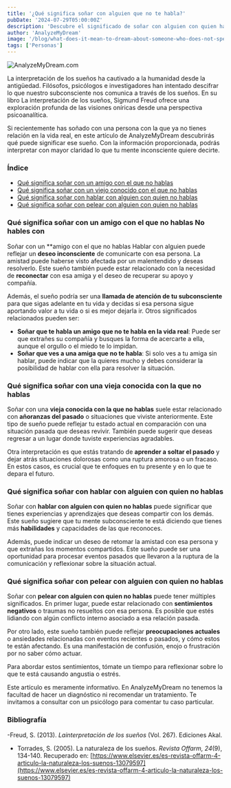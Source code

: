 ```yaml
---
title: '¿Qué significa soñar con alguien que no te habla?'
pubDate: '2024-07-29T05:00:00Z'
description: 'Descubre el significado de soñar con alguien con quien has perdido el contacto y lo que tu subconsciente podría estar tratando de comunicarte.'
author: 'AnalyzeMyDream'
image: '/blog/what-does-it-mean-to-dream-about-someone-who-does-not-speak-to-you.jpeg'
tags: ['Personas']
---
```


![AnalyzeMyDream.com](/blog/what-does-it-mean-to-dream-about-someone-who-does-not-speak-to-you.jpeg)

La interpretación de los sueños ha cautivado a la humanidad desde la antigüedad. Filósofos, psicólogos e investigadores han intentado descifrar lo que nuestro subconsciente nos comunica a través de los sueños. En su libro La interpretación de los sueños, Sigmund Freud ofrece una exploración profunda de las visiones oníricas desde una perspectiva psicoanalítica.

Si recientemente has soñado con una persona con la que ya no tienes relación en la vida real, en este artículo de AnalyzeMyDream descubrirás qué puede significar ese sueño. Con la información proporcionada, podrás interpretar con mayor claridad lo que tu mente inconsciente quiere decirte.

### Índice

- [Qué significa soñar con un amigo con el que no hablas](#que-significa-soñar-con-un-amigo-con-el-que-no-hablas)
- [Qué significa soñar con un viejo conocido con el que no hablas](#que-significa-soñar-con-un-viejo-conocido-con-el-que-no-hablas)
- [Qué significa soñar con hablar con alguien con quien no hablas](#que-significa-soñar-con-hablar-con-alguien-con-quien-no-hablas)
- [Qué significa soñar con pelear con alguien con quien no hablas](#que-significa-soñar-con-pelearse-con-alguien-con-quien-no-hablas)

### Qué significa soñar con un amigo con el que no hablas No hables con

Soñar con un **amigo con el que no hablas Hablar con alguien puede reflejar un **deseo inconsciente** de comunicarte con esa persona. La amistad puede haberse visto afectada por un malentendido y deseas resolverlo. Este sueño también puede estar relacionado con la necesidad de **reconectar** con esa amiga y el deseo de recuperar su apoyo y compañía.

Además, el sueño podría ser una **llamada de atención de tu subconsciente** para que sigas adelante en tu vida y decidas si esa persona sigue aportando valor a tu vida o si es mejor dejarla ir. Otros significados relacionados pueden ser:
- **Soñar que te habla un amigo que no te habla en la vida real**: Puede ser que extrañes su compañía y busques la forma de acercarte a ella, aunque el orgullo o el miedo te lo impidan.
- **Soñar que ves a una amiga que no te habla**: Si solo ves a tu amiga sin hablar, puede indicar que la quieres mucho y debes considerar la posibilidad de hablar con ella para resolver la situación.

### Qué significa soñar con una vieja conocida con la que no hablas

Soñar con una **vieja conocida con la que no hablas** suele estar relacionado con **añoranzas del pasado** o situaciones que viviste anteriormente. Este tipo de sueño puede reflejar tu estado actual en comparación con una situación pasada que deseas revivir. También puede sugerir que deseas regresar a un lugar donde tuviste experiencias agradables.

Otra interpretación es que estás tratando de **aprender a soltar el pasado** y dejar atrás situaciones dolorosas como una ruptura amorosa o un fracaso. En estos casos, es crucial que te enfoques en tu presente y en lo que te depara el futuro.

### Qué significa soñar con hablar con alguien con quien no hablas

Soñar con **hablar con alguien con quien no hablas** puede significar que tienes experiencias y aprendizajes que deseas compartir con los demás. Este sueño sugiere que tu mente subconsciente te está diciendo que tienes más **habilidades** y capacidades de las que reconoces.

Además, puede indicar un deseo de retomar la amistad con esa persona y que extrañas los momentos compartidos. Este sueño puede ser una oportunidad para procesar eventos pasados ​​que llevaron a la ruptura de la comunicación y reflexionar sobre la situación actual.

### Qué significa soñar con pelear con alguien con quien no hablas

Soñar con **pelear con alguien con quien no hablas** puede tener múltiples significados. En primer lugar, puede estar relacionado con **sentimientos negativos** o traumas no resueltos con esa persona. Es posible que estés lidiando con algún conflicto interno asociado a esa relación pasada.

Por otro lado, este sueño también puede reflejar **preocupaciones actuales** o ansiedades relacionadas con eventos recientes o pasados, y cómo estos te están afectando. Es una manifestación de confusión, enojo o frustración por no saber cómo actuar.

Para abordar estos sentimientos, tómate un tiempo para reflexionar sobre lo que te está causando angustia o estrés. 

Este artículo es meramente informativo. En AnalyzeMyDream no tenemos la facultad de hacer un diagnóstico ni recomendar un tratamiento. Te invitamos a consultar con un psicólogo para comentar tu caso particular.

### Bibliografía

-Freud, S. (2013). *Lainterpretación de los sueños* (Vol. 267). Ediciones Akal.
- Torrades, S. (2005). La naturaleza de los sueños. *Revista Offarm, 24*(9), 134-140. Recuperado en: [https://www.elsevier.es/es-revista-offarm-4-articulo-la-naturaleza-los-suenos-13079597](https://www.elsevier.es/es-revista-offarm-4-articulo-la-naturaleza-los-suenos-13079597)